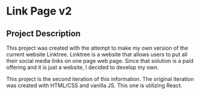 # Link Page v2

## Project Description
This project was created with the attempt to make my own version of the current website Linktree. Linktree is a website that allows users to put all their social media links on one page web page. Since that solution is a paid offering and it is just a website, I decided to develop my own.

This project is the second iteration of this information. The original iteration was created with HTML/CSS and vanilla JS. This one is utilizing React.
